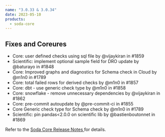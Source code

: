 ```yaml
---
name: "3.0.33 & 3.0.34"
date: 2023-05-10
products:
  - soda-core
---
```


## Fixes and Coreures

* Core: user defined checks using sql file by @vijaykiran in #1859
* Scientific: implement optional sample field for DRO update by @baturayo in #1848
* Core: Improved graphs and diagnostics for Schema check in Cloud by @m1n0 in #1789
* Core: total failed rows for derived checks by @m1n0 in #1857
* Core: dbt - use generic check type by @m1n0 in #1858
* Core: snowflake - remove unnecessary dependencies by @vijaykiran in #1862
* Core: pre-commit autoupdate by @pre-commit-ci in #1855
* Core Generic check type for Schema check by @m1n0 in #1789
* Scientific: pin pandas<2.0.0 on scientific lib by @bastienboutonnet in #1869


Refer to the <a href="https://github.com/sodadata/soda-core/releases" target="_blank">Soda Core Release Notes </a> for details.

